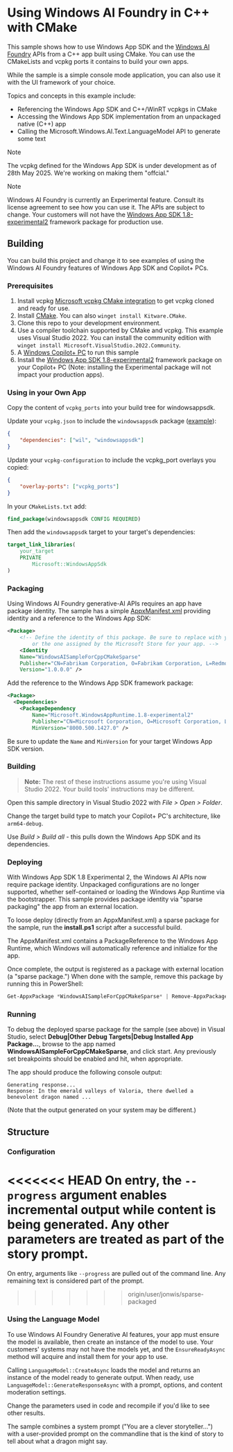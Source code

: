 # Using Windows AI Foundry in C++ with CMake

This sample shows how to use Windows App SDK and the [Windows AI Foundry](https://developer.microsoft.com/windows/ai/) 
APIs from a C++ app built using CMake. You can use the CMakeLists and vcpkg ports
it contains to build your own apps.

While the sample is a simple console mode application, you can also use it with the UI framework of
your choice.

Topics and concepts in this example include:

-   Referencing the Windows App SDK and C++/WinRT vcpkgs in CMake
-   Accessing the Windows App SDK implementation from an unpackaged native (C++) app
-   Calling the Microsoft.Windows.AI.Text.LanguageModel API to generate some text

> [!NOTE]
> The vcpkg defined for the Windows App SDK is under development as of 28th
> May 2025. We're working on making them "offcial."

> [!NOTE]
> Windows AI Foundry is currently an Experimental feature. Consult its license agreement to
> see how you can use it. The APIs are subject to change. Your customers will not have the
> [Windows App SDK 1.8-experimental2](https://learn.microsoft.com/windows/apps/windows-app-sdk/experimental-channel#version-18-experimental-180-experimental2)
> framework package for production use.

## Building

You can build this project and change it to see examples of using the Windows AI Foundry
features of Windows App SDK and Copilot+ PCs.

### Prerequisites

1. Install vcpkg
   [Microsoft vcpkg CMake integration](https://learn.microsoft.com/vcpkg/get_started/get-started) to
   get vcpkg cloned and ready for use.
2. Install [CMake](https://cmake.org/download/). You can also `winget install Kitware.CMake`.
3. Clone this repo to your development environment.
4. Use a compiler toolchain supported by CMake and vcpkg. This example uses Visual Studio 2022.
   You can install the community edition with
   `winget install Microsoft.VisualStudio.2022.Community`.
5. A [Windows Copilot+ PC](https://learn.microsoft.com/windows/ai/npu-devices/) to run this sample
6. Install the
   [Windows App SDK 1.8-experimental2](https://learn.microsoft.com/windows/apps/windows-app-sdk/experimental-channel#version-18-experimental-180-experimental2)
   framework package on your Copilot+ PC (Note: installing the Experimental package will not impact
   your production apps).

### Using in your Own App

Copy the content of `vcpkg_ports` into your build tree for windowsappsdk.

Update your `vcpkg.json` to include the `windowsappsdk` package ([example](./vcpkg.json)):

```json
{
    "dependencies": ["wil", "windowsappsdk"]
}
```

Update your `vcpkg-configuration` to include the vcpkg_port overlays you copied:

```json
{
    "overlay-ports": ["vcpkg_ports"]
}
```

In your `CMakeLists.txt` add:

```cmake
find_package(windowsappsdk CONFIG REQUIRED)
```

Then add the `windowsappsdk` target to your target's dependencies:

```cmake
target_link_libraries(
    your_target
    PRIVATE
        Microsoft::WindowsAppSdk
)
```

### Packaging

Using Windows AI Foundry generative-AI APIs requires an app have package identity. The sample
has a simple [AppxManifest.xml](./AppxManifest.xml) providing identity and a reference to the
Windows App SDK:

```xml
<Package>
    <!-- Define the identity of this package. Be sure to replace with your publisher identity
        or the one assigned by the Microsoft Store for your app. -->
    <Identity
    Name="WindowsAISampleForCppCMakeSparse"
    Publisher="CN=Fabrikam Corporation, O=Fabrikam Corporation, L=Redmond, S=Washington, C=US"
    Version="1.0.0.0" />
```

Add the reference to the Windows App SDK framework package:

```xml
<Package>
  <Dependencies>
    <PackageDependency
        Name="Microsoft.WindowsAppRuntime.1.8-experimental2"
        Publisher="CN=Microsoft Corporation, O=Microsoft Corporation, L=Redmond, S=Washington, C=US"
        MinVersion="8000.500.1427.0" />
```

Be sure to update the `Name` and `MinVersion` for your target Windows App SDK version.

### Building

> **Note:** The rest of these instructions assume you're using Visual Studio 2022. Your build tools'
> instructions may be different.

Open this sample directory in Visual Studio 2022 with _File > Open > Folder_.

Change the target build type to match your Copilot+ PC's architecture, like `arm64-debug`.

Use _Build > Build all_ - this pulls down the Windows App SDK and its dependencies.

### Deploying

With Windows App SDK 1.8 Experimental 2, the Windows AI APIs now require package identity.
Unpackaged configurations are no longer supported, whether self-contained or loading the
Windows App Runtime via the bootstrapper.  This sample provides package identity via 
"sparse packaging" the app from an external location.

To loose deploy (directly from an AppxManifest.xml) a sparse package for the sample,
run the **install.ps1** script after a successful build.

The AppxManifest.xml contains a PackageReference to the Windows App Runtime, 
which Windows will automatically reference and initialize for the app.

Once complete, the output is registered as a package with external location (a "sparse package.")
When done with the sample, remove this package by running this in PowerShell:

```powershell
Get-AppxPackage *WindowsAISampleForCppCMakeSparse* | Remove-AppxPackage
```

### Running

To debug the deployed sparse package for the sample (see above) in Visual Studio,
select **Debug|Other Debug Targets|Debug Installed App Package...**, browse to the
app named **WindowsAISampleForCppCMakeSparse**, and click start.  Any previously set
breakpoints should be enabled and hit, when appropriate.

The app should produce the following console output:
```
Generating response...
Response: In the emerald valleys of Valoria, there dwelled a benevolent dragon named ...
```

(Note that the output generated on your system may be different.)

## Structure

### Configuration

<<<<<<< HEAD
On entry, the `--progress` argument enables incremental output while content is being
generated. Any other parameters are treated as part of the story prompt.
=======
On entry, arguments like `--progress` are pulled out of the command line.
Any remaining text is considered part of the prompt.
>>>>>>> origin/user/jonwis/sparse-packaged

### Using the Language Model

To use Windows AI Foundry Generative AI features, your app must ensure the model is available,
then create an instance of the model to use. Your customers' systems may not have the models yet,
and the `EnsureReadyAsync` method will acquire and install them for your app to use.

Calling `LanguageModel::CreateAsync` loads the model and returns an instance of the model ready to
generate output. When ready, use `LanguageModel::GenerateResponseAsync` with a prompt, options, and
content moderation settings.

Change the parameters used in code and recompile if you'd like to see other results.

The sample combines a system prompt ("You are a clever storyteller...") with a user-provided prompt
on the commandline that is the kind of story to tell about what a dragon might say.
